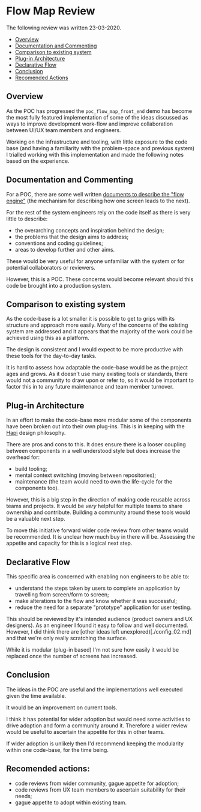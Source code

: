 # Flow Map Review

The following review was written 23-03-2020.

- [Overview](#overview)
- [Documentation and Commenting](#documentation-and-commenting)
- [Comparison to existing system](#comparison-to-existing-system)
- [Plug-in Architecture](#plug-in-architecture)
- [Declarative Flow](declarative-flow)
- [Conclusion](#conclusion)
- [Recomended Actions](recommended-actions)

## Overview

As the POC has progressed the `poc_flow_map_front_end` demo has
become the most fully featured implementation of some of the ideas
discussed as ways to improve development work-flow and improve
collaboration between UI/UX team members and engineers.

Working on the infrastructure and tooling, with little
exposure to the code base (and having a familiarity with the
problem-space and previous system) I trialled working with this
implementation and made the following notes based on the experience.


## Documentation and Commenting

For a POC, there are some well written [documents to describe the
"flow engine"](../technical/journey-flow.md) (the mechanism for
describing how one screen leads to
the next).

For the rest of the system engineers rely on the code itself as
there is very little to describe:

- the overarching concepts and inspiration behind the design;
- the problems that the design aims to address;
- conventions and coding guidelines;
- areas to develop further and other aims.

These would be very useful for anyone unfamiliar with the system or
for potential collaborators or reviewers.

However, this is a POC. These concerns would become relevant should
this code be brought into a production system.

## Comparison to existing system

As the code-base is a lot smaller it is possible to get to grips
with its structure and approach more easily. Many of the concerns
of the existing system are addressed and it appears that the
majority of the work could be achieved using this as a platform.


The design is consistent and I would expect to be more productive
with these tools for the day-to-day tasks.

It is hard to assess how adaptable the code-base would be as the
project ages and grows. As it doesn't use many existing tools or
standards, there would not a community to draw upon or refer to,
so it would be important to factor this in to any future
maintenance and team member turnover.


## Plug-in Architecture

In an effort to make the code-base more modular some of the
components have been broken out into their own plug-ins. This is in
keeping with the [Hapi](https://hapi.dev/) design philosophy.

There are pros and cons to this. It does ensure there is a looser
coupling between components in a well understood style but does
increase the overhead for:

- build tooling;
- mental context switching (moving between repositories);
- maintenance (the team would need to own the life-cycle for the
components too).

However, this is a big step in the direction of making code
reusable across teams and projects. It would be _very_ helpful for
multiple teams to share ownership and contribute. Building a
community around these tools would be a valuable next step.

To move this initiative forward wider code review from other teams
would be recommended. It is unclear how much buy in there will be.
Assessing the appetite and capacity for this is a logical next step.

## Declarative Flow

This specific area is concerned with enabling non engineers to be
able to:

- understand the steps taken by users to complete an application by
  travelling from screen/form to screen;
- make alterations to the flow and know whether it was successful;
- reduce the need for a separate "prototype" application for user
  testing.

This should be reviewed by it's intended audience (product owners
and UX designers). As an engineer I found it easy to follow and
well documented. However, I did think there are [other ideas left
unexplored)[./config_02.md] and that we're only really scratching
the surface.

While it is modular (plug-in based) I'm not sure how easily it
would be replaced once the number of screens has increased.

## Conclusion

The ideas in the POC are useful and the implementations well
executed given the time available.

It would be an improvement on current tools.

I think it has potential for wider adoption but would need some
activities to drive adoption and form a community around it.
Therefore a wider review would be useful to ascertain the appetite
for this in other teams.

If wider adoption is unlikely then I'd recommend keeping the
modularity within one code-base, for the time being.

## Recomended actions:

- code reviews from wider community, gague appetite for adoption;
- code reviews from UX team members to ascertain suitability for
  their needs;
- gague appetite to adopt within existing team.
